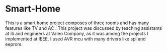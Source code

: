 # Smart-Home
This is a smart home project composes of three rooms and has many features like TV and AC . This project was discussed by teaching assistants at iti and engineers at Valeo Company, as it was among the projects I implemented at IEEE. I used AVR mcu with many drivers like spi and eeprom.
